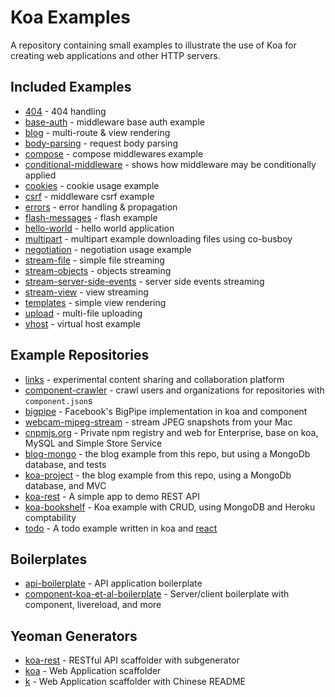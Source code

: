 # Koa Examples

  A repository containing small examples to illustrate the use of Koa
  for creating web applications and other HTTP servers.

## Included Examples

 - [404](404) - 404 handling
 - [base-auth](base-auth) - middleware base auth example
 - [blog](blog) - multi-route & view rendering
 - [body-parsing](body-parsing) - request body parsing
 - [compose](compose) - compose middlewares example
 - [conditional-middleware](conditional-middleware) - shows how middleware may be conditionally applied
 - [cookies](cookies) - cookie usage example
 - [csrf](csrf) - middleware csrf example
 - [errors](errors) - error handling & propagation
 - [flash-messages](flash-messages) - flash example
 - [hello-world](hello-world) - hello world application
 - [multipart](multipart) - multipart example downloading files using co-busboy
 - [negotiation](negotiation) - negotiation usage example
 - [stream-file](stream-file) - simple file streaming
 - [stream-objects](stream-objects) - objects streaming
 - [stream-server-side-events](stream-server-side-events) - server side events streaming
 - [stream-view](stream-view) - view streaming
 - [templates](templates) - simple view rendering
 - [upload](upload) - multi-file uploading
 - [vhost](vhost) - virtual host example

## Example Repositories

 - [links](https://github.com/juliangruber/links) - experimental content sharing and collaboration platform
 - [component-crawler](https://github.com/component/crawler.js) - crawl users and organizations for repositories with `component.json`s
 - [bigpipe](https://github.com/jonathanong/bigpipe-example) - Facebook's BigPipe implementation in koa and component
 - [webcam-mjpeg-stream](https://github.com/jonathanong/webcam-mjpeg-stream) - stream JPEG snapshots from your Mac
 - [cnpmjs.org](https://github.com/cnpm/cnpmjs.org) - Private npm registry and web for Enterprise, base on koa, MySQL and Simple Store Service
 - [blog-mongo](https://github.com/marcusoftnet/koablog-mongo) - the blog example from this repo, but using a MongoDb database, and tests
 - [koa-project](https://github.com/ckken/koa-project) - the blog example from this repo, using a MongoDb database, and MVC
 - [koa-rest](https://github.com/hemanth/koa-rest) - A simple app to demo REST API
 - [koa-bookshelf](https://github.com/Tomsqualm/koa-bookshelf) - Koa example with CRUD, using MongoDB and Heroku comptability
 - [todo](https://github.com/koajs/todo) - A todo example written in koa and [react](http://facebook.github.io/react/)

## Boilerplates

 - [api-boilerplate](https://github.com/koajs/api-boilerplate) - API application boilerplate
 - [component-koa-et-al-boilerplate](https://github.com/sunewt/component-koa-et-al-boilerplate) - Server/client boilerplate with component, livereload, and more  

## Yeoman Generators
 - [koa-rest](https://github.com/PatrickWolleb/generator-koa-rest) - RESTful API scaffolder with subgenerator  
 - [koa](https://github.com/peter-vilja/generator-koa) - Web Application scaffolder
 - [k](https://github.com/minghe/generator-k) -  Web Application scaffolder with Chinese README
